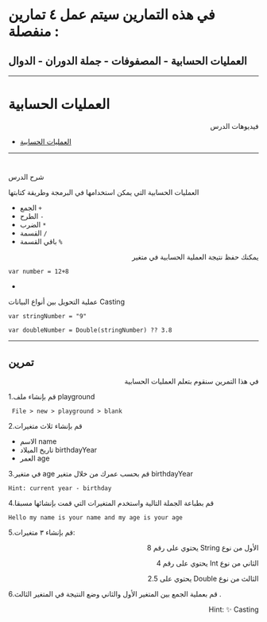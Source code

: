 # في هذه التمارين سيتم عمل ٤ تمارين منفصلة :
## العمليات الحسابية - المصفوفات - جملة الدوران - الدوال



---


# العمليات الحسابية 


<p dir="rtl">
فيديوهات الدرس</p>





* [العمليات الحسابية](https://youtu.be/lwk8AIx2lnk)  

---


# <p dir="rtl">
شرح الدرس</p>





العمليات الحسابية التي يمكن استخدامها في البرمجة وطريقة كتابتها


* الجمع   `+`
* الطرح   `-`
* الضرب   `*`
* القسمة  `/`  
* باقي القسمة `%`

<p dir="rtl">
يمكنك حفظ نتيجة العملية الحسابية في متغير </p>



```
var number = 12+8
```



* 
عملية التحويل بين أنواع البيانات Casting
```
var stringNumber = "9"

var doubleNumber = Double(stringNumber) ?? 3.8
```



---

## تمرين


<p dir="rtl">
في هذا التمرين سنقوم بتعلم العمليات الحسابية</p>




 
1.قم بإنشاء ملف playground 


     File > new > playground > blank



 
2.قم بإنشاء ثلاث متغيرات 


* الاسم name 
* تاريخ الميلاد birthdayYear
* العمر age



 
3.في متغير age قم بحسب عمرك من خلال متغير birthdayYear

`Hint: current year - birthday`



 
4.قم بطباعة الجملة التالية واستخدم المتغيرات التي قمت بإنشائها مسبقا


`Hello my name is your name and my age is your age`




5.قم بإنشاء ٣ متغيرات:
<p dir="rtl">
   الأول من نوع String يحتوي على رقم 8</p>


<p dir="rtl">
   الثاني من نوع Int يحتوي على رقم 4</p>


<p dir="rtl">
   الثالث من نوع Double يحتوي على 2.5</p>




 
6.قم بعملية الجمع بين المتغير الأول والثاني وضع النتيجة في المتغير الثالث .

<p dir="rtl">
Hint: ✨   
Casting 
<p/>
